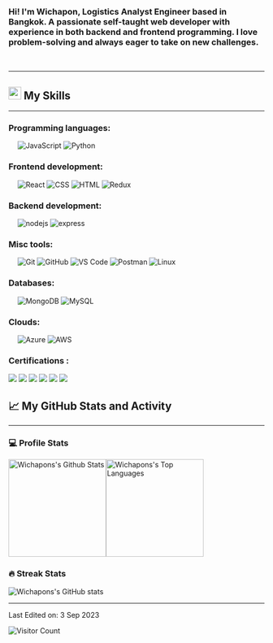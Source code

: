 
&emsp;
<h3 align="left">Hi! I'm Wichapon, Logistics Analyst Engineer based in Bangkok. A passionate self-taught web developer with experience in both backend and frontend programming. I love problem-solving and always eager to take on new challenges.</h3>
&emsp;

-------------------

## <img src="https://media2.giphy.com/media/QssGEmpkyEOhBCb7e1/giphy.gif?cid=ecf05e47a0n3gi1bfqntqmob8g9aid1oyj2wr3ds3mg700bl&rid=giphy.gif" width ="25"> My Skills

-------------------
### Programming languages:
&emsp;
![JavaScript](https://img.shields.io/badge/-JavaScript-000?&logo=JavaScript) 
![Python](https://img.shields.io/badge/-Python-000?&logo=Python)

### Frontend development:
&emsp;
![React](https://img.shields.io/badge/-React-000?&logo=React)
![CSS](https://img.shields.io/badge/-CSS-000?&logo=CSS3)
![HTML](https://img.shields.io/badge/-HTML-000?&logo=HTML5)
![Redux](https://img.shields.io/badge/-Redux-000?&logo=redux)

### Backend development:
&emsp;
![nodejs](https://img.shields.io/badge/Node.js-black?&logo=node.js&logoColor=white)
![express](https://img.shields.io/badge/Express.js-000?logo=express.js)


### Misc tools:
&emsp;
![Git](https://img.shields.io/badge/-Git-000?&logo=Git)
![GitHub](https://img.shields.io/badge/-GitHub-000?&logo=GitHub)
![VS Code](https://img.shields.io/badge/-VS%20Code-000?&logo=Visual-Studio-Code)
![Postman](https://img.shields.io/badge/-Postman-000?&logo=Postman)
![Linux](https://img.shields.io/badge/-Linux-000?&logo=linux)

### Databases:
&emsp;
![MongoDB](https://img.shields.io/badge/-MongoDB-000?&logo=MongoDB)
![MySQL](https://img.shields.io/badge/-MySQL-000?&logo=MySQL)

### Clouds:
&emsp;
![Azure](https://img.shields.io/badge/Microsoft_Azure-000?&logo=Microsoft-Azure)
![AWS](https://img.shields.io/badge/Amazon_AWS-000?logo=amazon-aws&logoColor=white)

### Certifications :
[![](https://img.shields.io/badge/AWS%20Certified%20Cloud%20Practitioner-0C322C)](https://www.credly.com/badges/ba11dfee-888b-40da-8baf-3fc7e6eabeec)
[![](https://img.shields.io/badge/Azure%20Fundamentals-0C322C)](https://www.credly.com/badges/e3699a5d-e4e1-4902-9069-2c9aed6515cf) 
[![](https://img.shields.io/badge/Azure%20Data%20Fundamentals-0C322C)](https://www.credly.com/badges/cf0d017b-f5a2-4d7e-a9bc-e52afd1ac571)
[![](https://img.shields.io/badge/Azure%20AI%20Fundamentals-0C322C)](https://www.credly.com/badges/5b93b7fa-dead-4f29-9f27-ddb9214adb7e)
[![](https://img.shields.io/badge/Azure%20Security%20Fundamentals-0C322C)](https://www.credly.com/badges/7af04645-834a-4634-a576-98cbb4d3f06b)
[![](https://img.shields.io/badge/Azure%20Power%20Platform%20Fundamentals-0C322C)](https://github.com/Aryagm/Aryagm/blob/main/Certificates/Data%20Science%20Toolbox%20-%20I-1.jpg)


## 📈 My GitHub Stats and Activity
-------------------

### 💻 Profile Stats

<img alt="Wichapons's Github Stats" src="https://github-readme-stats-sigma-five.vercel.app/api/?username=wichapons&show_icons=true&include_all_commits=true&count_private=true&theme=react&hide_border=true&bg_color=1F222E&title_color=F85D7F&icon_color=F8D866" height="192px"/><img alt="Wichapons's Top Languages" src="https://github-readme-stats-sigma-five.vercel.app/api/top-langs/?username=wichapons&langs_count=8&layout=compact&theme=react&hide_border=true&bg_color=1F222E&title_color=F85D7F&icon_color=F8D866" height="192px"/>


### 🔥 Streak Stats

![Wichapons's GitHub stats](https://github-readme-streak-stats.herokuapp.com/?user=wichapons&theme=tokyonight)




------
Last Edited on: 3 Sep 2023

![Visitor Count](https://komarev.com/ghpvc/?username=wichapons)
